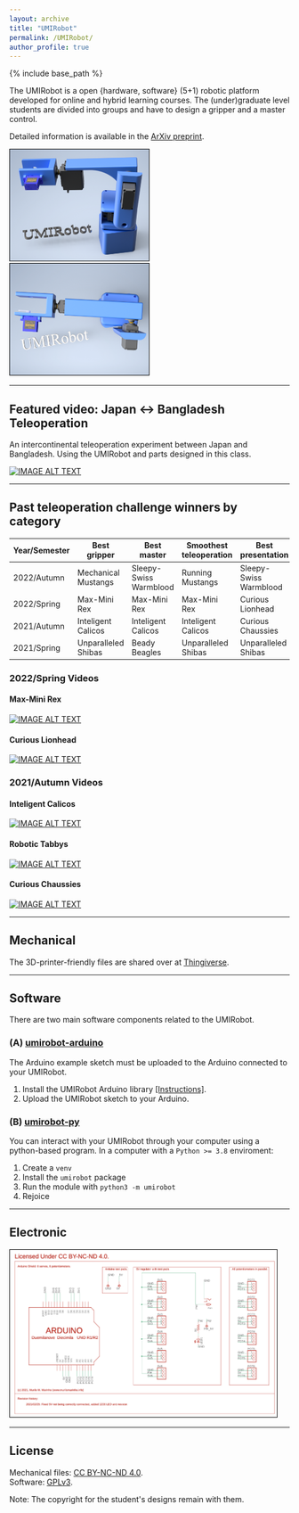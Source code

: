 ```yaml
---
layout: archive
title: "UMIRobot"
permalink: /UMIRobot/
author_profile: true
---
```


{% include base_path %}

The UMIRobot is a open {hardware, software} (5+1) robotic platform developed for online and hybrid learning courses.
The (under)graduate level students are divided into groups and have to design a gripper and a master control.

Detailed information is available in the [ArXiv preprint](https://arxiv.org/abs/2301.06668).

<img style='border:1px solid #000000' src="/images/umirobot_raytrace_front_withtext.png" width="250" height="200"> <img style='border:1px solid #000000' src="/images/umirobot_raytrace_up_withtext.png" width="250" height="200">
  
<hr/>

## Featured video: Japan <-> Bangladesh Teleoperation

An intercontinental teleoperation experiment between Japan and Bangladesh.
Using the UMIRobot and parts designed in this class.

[![IMAGE ALT TEXT](http://img.youtube.com/vi/Y_5amab3kMQ/0.jpg)](http://www.youtube.com/watch?v=Y_5amab3kMQ "Video Title")

<hr/>

## Past teleoperation challenge winners by category

|Year/Semester|Best gripper|Best master|Smoothest teleoperation|Best presentation|
|---|---|---|---|---|
|2022/Autumn|Mechanical Mustangs|Sleepy-Swiss Warmblood|Running Mustangs|Sleepy-Swiss Warmblood|
|2022/Spring|Max-Mini Rex|Max-Mini Rex|Max-Mini Rex|Curious Lionhead|
|2021/Autumn|Inteligent Calicos|Inteligent Calicos|Inteligent Calicos|Curious Chaussies|
|2021/Spring|Unparalleled Shibas|Beady Beagles|Unparalleled Shibas|Unparalleled Shibas|

### 2022/Spring Videos

#### Max-Mini Rex

[![IMAGE ALT TEXT](http://img.youtube.com/vi/T65DRtAJ47Y/0.jpg)](http://www.youtube.com/watch?v=T65DRtAJ47Y "Video Title")

#### Curious Lionhead

[![IMAGE ALT TEXT](http://img.youtube.com/vi/o1naGEtkIeQ/0.jpg)](http://www.youtube.com/watch?v=o1naGEtkIeQ "Video Title")

### 2021/Autumn Videos

#### Inteligent Calicos 

[![IMAGE ALT TEXT](http://img.youtube.com/vi/CfaNs1w4wMY/0.jpg)](http://www.youtube.com/watch?v=CfaNs1w4wMY "Video Title")

#### Robotic Tabbys 

[![IMAGE ALT TEXT](http://img.youtube.com/vi/zix5uXahhFg/0.jpg)](http://www.youtube.com/watch?v=zix5uXahhFg "Video Title")

#### Curious Chaussies 

[![IMAGE ALT TEXT](http://img.youtube.com/vi/dfVOAAa_DoQ/0.jpg)](http://www.youtube.com/watch?v=dfVOAAa_DoQ "Video Title")

<hr/>

## Mechanical 

The 3D-printer-friendly files are shared over at [Thingiverse](https://www.thingiverse.com/thing:4797804).

<hr/>

## Software

There are two main software components related to the UMIRobot. 

### (A) [umirobot-arduino](https://github.com/mmmarinho/umirobot-arduino)

The Arduino example sketch must be uploaded to the Arduino connected to your UMIRobot.
1. Install the UMIRobot Arduino library [[Instructions]](https://www.ardu-badge.com/UMIRobot).
2. Upload the UMIRobot sketch to your Arduino.

### (B) [umirobot-py](https://github.com/mmmarinho/umirobot-py)

You can interact with your UMIRobot through your computer using a python-based program.
In a computer with a `Python >= 3.8` enviroment:
1. Create a `venv`
2. Install the `umirobot` package
3. Run the module with `python3 -m umirobot`
4. Rejoice

<hr/>

## Electronic

<a href="/images/umirobot_pcb_schematics.pdf" class="box">
<img style='border:1px solid #000000' src="/images/umirobot_pcb_schematics.png" width="480" height="300">
</a>

<hr/>

## License

Mechanical files: [CC BY-NC-ND 4.0](https://creativecommons.org/licenses/by-nc-nd/4.0/).
<br />Software: [GPLv3](https://tldrlegal.com/license/gnu-general-public-license-v3-(gpl-3)).

Note: The copyright for the student's designs remain with them. 
